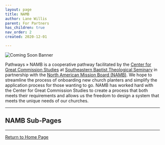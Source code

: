 ```yaml
---
layout: page
title: NAMB
author: Lane Willis
parent: For Partners
has_children: true
nav_order: 2
created: 2020-12-01

---
```


![Coming Soon Banner](https://i.imgur.com/pxK8WAn.png)

Pathways » NAMB is a cooperative pathway facilitated by the [Center for Great Commission Studies](https://thecgcs.org) at [Southeastern Baptist Theological Seminary](https://sebts.edu) in partnership with the [North American Mission Board (NAMB)](https://www.namb.net/).  We hope to streamline the process of onboarding new church planters and simplify the application process for those wanting to go. NAMB has worked hard with the Center for Great Commission Studies to create a process that both meets their requirements and allows us the freedom to design a system that meets the unique needs of our churches.

---

## NAMB Sub-Pages

---

[Return to Home Page](/)